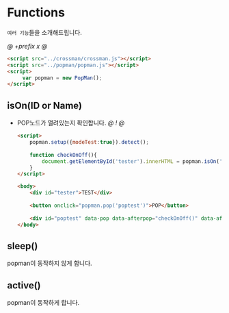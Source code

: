 # Functions
`여러 기능`들을 소개해드립니다.


*@* *+prefix* *x* *@* 
```html
<script src="../crossman/crossman.js"></script>
<script src="../popman/popman.js"></script>
<script>
     var popman = new PopMan();
</script> 
```



## isOn(ID or Name)
- POP노드가 열려있는지 확인합니다.
    *@* *!* *@*
    ```html
    <script>
        popman.setup({modeTest:true}).detect();
      
        function checkOnOff(){
            document.getElementById('tester').innerHTML = popman.isOn('poptest');          
        }
    </script>
  
    <body>
        <div id="tester">TEST</div>
      
        <button onclick="popman.pop('poptest')">POP</button>
      
        <div id="poptest" data-pop data-afterpop="checkOnOff()" data-afterclose="checkOnOff()">Popman Test</div>        
    </body>
    ```
  

  
## sleep()
popman이 동작하지 않게 합니다.


## active()
popman이 동작하게 합니다.
  
  
  
